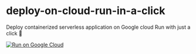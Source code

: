# deploy-on-cloud-run-in-a-click
Deploy containerized serverless application on Google cloud Run with just a click 🔘

[![Run on Google Cloud](https://storage.googleapis.com/cloudrun/button.svg)](https://console.cloud.google.com/cloudshell/editor?shellonly=true&cloudshell_image=gcr.io/cloudrun/button&cloudshell_git_repo=https://github.com/hemil70/deploy-on-cloud-run-in-a-click.git)
